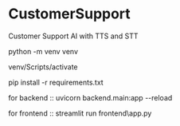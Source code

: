 # CustomerSupport
 Customer Support AI with TTS and STT

python -m venv venv

venv/Scripts/activate

pip install -r requirements.txt

for backend ::
 uvicorn backend.main:app --reload

for frontend ::
 streamlit run frontend\app.py